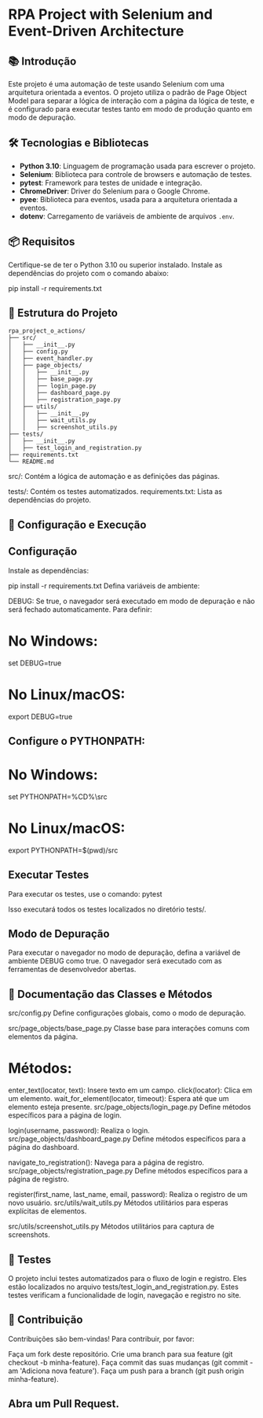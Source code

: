 # RPA Project with Selenium and Event-Driven Architecture

## 📚 Introdução

Este projeto é uma automação de teste usando Selenium com uma arquitetura orientada a eventos. O projeto utiliza o padrão de Page Object Model para separar a lógica de interação com a página da lógica de teste, e é configurado para executar testes tanto em modo de produção quanto em modo de depuração.

## 🛠️ Tecnologias e Bibliotecas

- **Python 3.10**: Linguagem de programação usada para escrever o projeto.
- **Selenium**: Biblioteca para controle de browsers e automação de testes.
- **pytest**: Framework para testes de unidade e integração.
- **ChromeDriver**: Driver do Selenium para o Google Chrome.
- **pyee**: Biblioteca para eventos, usada para a arquitetura orientada a eventos.
- **dotenv**: Carregamento de variáveis de ambiente de arquivos `.env`.

## 📦 Requisitos

Certifique-se de ter o Python 3.10 ou superior instalado. Instale as dependências do projeto com o comando abaixo:

pip install -r requirements.txt



##  📁 Estrutura do Projeto
```plaintext
rpa_project_o_actions/
├── src/
│   ├── __init__.py
│   ├── config.py
│   ├── event_handler.py
│   ├── page_objects/
│   │   ├── __init__.py
│   │   ├── base_page.py
│   │   ├── login_page.py
│   │   ├── dashboard_page.py
│   │   ├── registration_page.py
│   ├── utils/
│   │   ├── __init__.py
│   │   ├── wait_utils.py
│   │   ├── screenshot_utils.py
├── tests/
│   ├── __init__.py
│   ├── test_login_and_registration.py
├── requirements.txt
└── README.md

````
src/: Contém a lógica de automação e as definições das páginas.

tests/: Contém os testes automatizados.
requirements.txt: Lista as dependências do projeto.

##  🚀 Configuração e Execução

##  Configuração
Instale as dependências:

pip install -r requirements.txt
Defina variáveis de ambiente:

DEBUG: Se true, o navegador será executado em modo de depuração e não será fechado automaticamente. Para definir:

# No Windows:
set DEBUG=true

# No Linux/macOS:
export DEBUG=true
## Configure o PYTHONPATH:

# No Windows:
set PYTHONPATH=%CD%\src

# No Linux/macOS:
export PYTHONPATH=$(pwd)/src

## Executar Testes
Para executar os testes, use o comando:
pytest

Isso executará todos os testes localizados no diretório tests/.

## Modo de Depuração
Para executar o navegador no modo de depuração, defina a variável de ambiente DEBUG como true. O navegador será executado com as ferramentas de desenvolvedor abertas.

## 📝 Documentação das Classes e Métodos
src/config.py
Define configurações globais, como o modo de depuração.

src/page_objects/base_page.py
Classe base para interações comuns com elementos da página.

# Métodos:
enter_text(locator, text): Insere texto em um campo.
click(locator): Clica em um elemento.
wait_for_element(locator, timeout): Espera até que um elemento esteja presente.
src/page_objects/login_page.py
Define métodos específicos para a página de login.

login(username, password): Realiza o login.
src/page_objects/dashboard_page.py
Define métodos específicos para a página do dashboard.

navigate_to_registration(): Navega para a página de registro.
src/page_objects/registration_page.py
Define métodos específicos para a página de registro.

register(first_name, last_name, email, password): Realiza o registro de um novo usuário.
src/utils/wait_utils.py
Métodos utilitários para esperas explícitas de elementos.

src/utils/screenshot_utils.py
Métodos utilitários para captura de screenshots.

## 🧪 Testes
O projeto inclui testes automatizados para o fluxo de login e registro. Eles estão localizados no arquivo tests/test_login_and_registration.py. Estes testes verificam a funcionalidade de login, navegação e registro no site.

## 📜 Contribuição
Contribuições são bem-vindas! Para contribuir, por favor:

Faça um fork deste repositório.
Crie uma branch para sua feature (git checkout -b minha-feature).
Faça commit das suas mudanças (git commit -am 'Adiciona nova feature').
Faça um push para a branch (git push origin minha-feature).
## Abra um Pull Request.
